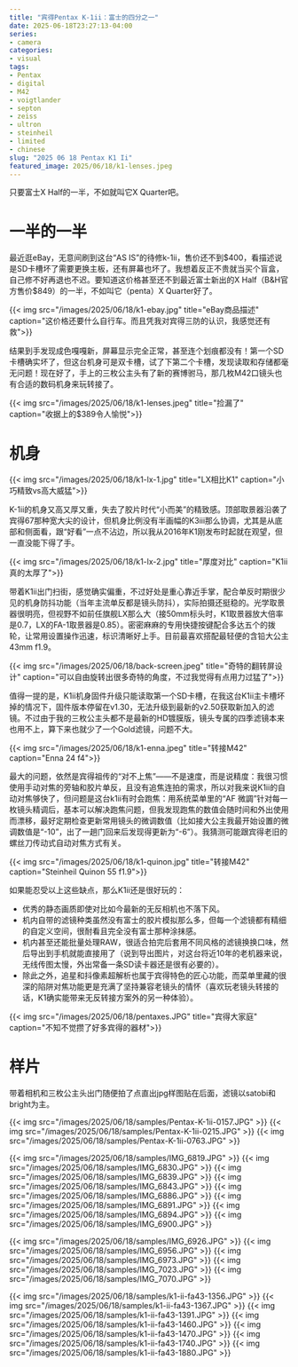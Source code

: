 ```yaml
---
title: "宾得Pentax K-1ii：富士的四分之一"
date: 2025-06-18T23:27:13-04:00
series:
- camera
categories:
- visual
tags:
- Pentax
- digital
- M42
- voigtlander
- septon
- zeiss
- ultron
- steinheil
- limited
- chinese
slug: "2025 06 18 Pentax K1 Ii"
featured_image: 2025/06/18/k1-lenses.jpeg
---
```


只要富士X Half的一半，不如就叫它X Quarter吧。
<!--more-->

# 一半的一半

最近逛eBay，无意间刷到这台“AS IS”的待修k-1ii，售价还不到$400，看描述说是SD卡槽坏了需要更换主板，还有屏幕也坏了。我想着反正不贵就当买个盲盒，自己修不好再退也不迟。要知道这价格甚至还不到最近富士新出的X Half（B&H官方售价$849）的一半，不如叫它（penta）X Quarter好了。

{{< img src="/images/2025/06/18/k1-ebay.jpg" title="eBay商品描述" caption="这价格还要什么自行车。而且凭我对宾得三防的认识，我感觉还有救">}}

结果到手发现成色嘎嘎新，屏幕显示完全正常，甚至连个划痕都没有！第一个SD卡槽确实坏了，但这台机身可是双卡槽，试了下第二个卡槽，发现读取和存储都毫无问题！现在好了，手上的三枚公主头有了新的赛博驸马，那几枚M42口镜头也有合适的数码机身来玩转接了。

{{< img src="/images/2025/06/18/k1-lenses.jpeg"  title="捡漏了" caption="收据上的$389令人愉悦">}}

# 机身

{{< img src="/images/2025/06/18/k1-lx-1.jpg"  title="LX相比K1" caption="小巧精致vs高大威猛">}}

K-1ii的机身又高又厚又重，失去了胶片时代“小而美”的精致感。顶部取景器沿袭了宾得67那种宽大尖的设计，但机身比例没有半画幅的K3iii那么协调，尤其是从底部和侧面看，跟“好看”一点不沾边，所以我从2016年K1刚发布时起就在观望，但一直没能下得了手。

{{< img src="/images/2025/06/18/k1-lx-2.jpg"  title="厚度对比" caption="K1ii真的太厚了">}}

带着K1ii出门扫街，感觉确实偏重，不过好处是重心靠近手掌，配合单反时期很少见的机身防抖功能（当年主流单反都是镜头防抖），实际拍摄还挺稳的。光学取景器很明亮，但视野不如前任旗舰LX那么大（接50mm标头时，K1取景器放大倍率是0.7，LX的FA-1取景器是0.85）。密密麻麻的专用快捷按键配合多达五个的拨轮，让常用设置操作迅速，标识清晰好上手。目前最喜欢搭配最轻便的含铅大公主43mm f1.9。

{{< img src="/images/2025/06/18/back-screen.jpeg"  title="奇特的翻转屏设计" caption="可以自由旋转出很多奇特的角度，不过我觉得有点用力过猛了">}}

值得一提的是，K1ii机身固件升级只能读取第一个SD卡槽，在我这台K1ii主卡槽坏掉的情况下，固件版本停留在v1.30，无法升级到最新的v2.50获取新加入的滤镜。不过由于我的三枚公主头都不是最新的HD镀膜版，镜头专属的四季滤镜本来也用不上，算下来也就少了一个Gold滤镜，问题不大。

{{< img src="/images/2025/06/18/k1-enna.jpeg"  title="转接M42" caption="Enna 24 f4">}}

最大的问题，依然是宾得祖传的“对不上焦”——不是速度，而是说精度：我很习惯使用手动对焦的旁轴和胶片单反，且没有追焦连拍的需求，所以对我来说K1ii的自动对焦够快了，但问题是这台k1ii有时会跑焦：用系统菜单里的“AF 微調”针对每一枚镜头精调后，基本可以解决跑焦问题，但我发现跑焦的数值会随时间和外出使用而漂移，最好定期检查更新常用镜头的微调数值（比如接大公主我最开始设置的微调数值是“-10”，出了一趟门回来后发现得更新为“-6”）。我猜测可能跟宾得老旧的螺丝刀传动式自动对焦方式有关。

{{< img src="/images/2025/06/18/k1-quinon.jpg"  title="转接M42" caption="Steinheil Quinon 55 f1.9">}}

如果能忍受以上这些缺点，那么K1ii还是很好玩的：
- 优秀的静态画质即使对比如今最新的无反相机也不落下风。
- 机内自带的滤镜种类虽然没有富士的胶片模拟那么多，但每一个滤镜都有精细的自定义空间，很耐看且完全没有富士那种涂抹感。
- 机内甚至还能批量处理RAW，很适合拍完后套用不同风格的滤镜换换口味，然后导出到手机就能直接用了（说到导出图片，对这台将近10年的老机器来说，无线传图太慢，外出常备一条SD读卡器还是很有必要的）。
- 除此之外，追星和抖像素超解析也属于宾得特色的匠心功能，而菜单里藏的很深的陷阱对焦功能更是充满了坚持兼容老镜头的情怀（喜欢玩老镜头转接的话，K1确实能带来无反转接方案外的另一种体验）。

{{< img src="/images/2025/06/18/pentaxes.JPG"  title="宾得大家庭" caption="不知不觉攒了好多宾得的器材">}}

# 样片

带着相机和三枚公主头出门随便拍了点直出jpg样图贴在后面，滤镜以satobi和bright为主。

{{< img src="/images/2025/06/18/samples/Pentax-K-1ii-0157.JPG" >}}
{{< img src="/images/2025/06/18/samples/Pentax-K-1ii-0215.JPG" >}}
{{< img src="/images/2025/06/18/samples/Pentax-K-1ii-0763.JPG" >}}

{{< img src="/images/2025/06/18/samples/IMG_6819.JPG" >}}
{{< img src="/images/2025/06/18/samples/IMG_6830.JPG" >}}
{{< img src="/images/2025/06/18/samples/IMG_6839.JPG" >}}
{{< img src="/images/2025/06/18/samples/IMG_6843.JPG" >}}
{{< img src="/images/2025/06/18/samples/IMG_6886.JPG" >}}
{{< img src="/images/2025/06/18/samples/IMG_6891.JPG" >}}
{{< img src="/images/2025/06/18/samples/IMG_6894.JPG" >}}
{{< img src="/images/2025/06/18/samples/IMG_6900.JPG" >}}

{{< img src="/images/2025/06/18/samples/IMG_6926.JPG" >}}
{{< img src="/images/2025/06/18/samples/IMG_6956.JPG" >}}
{{< img src="/images/2025/06/18/samples/IMG_6973.JPG" >}}
{{< img src="/images/2025/06/18/samples/IMG_7023.JPG" >}}
{{< img src="/images/2025/06/18/samples/IMG_7070.JPG" >}}

{{< img src="/images/2025/06/18/samples/k1-ii-fa43-1356.JPG" >}}
{{< img src="/images/2025/06/18/samples/k1-ii-fa43-1367.JPG" >}}
{{< img src="/images/2025/06/18/samples/k1-ii-fa43-1391.JPG" >}}
{{< img src="/images/2025/06/18/samples/k1-ii-fa43-1460.JPG" >}}
{{< img src="/images/2025/06/18/samples/k1-ii-fa43-1470.JPG" >}}
{{< img src="/images/2025/06/18/samples/k1-ii-fa43-1740.JPG" >}}
{{< img src="/images/2025/06/18/samples/k1-ii-fa43-1880.JPG" >}}
